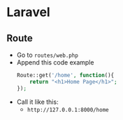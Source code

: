 # Laravel
## Route
- Go to `routes/web.php`
- Append this code example
    ~~~php
    Route::get('/home', function(){
        return "<h1>Home Page</h1>";
    });
    ~~~
- Call it like this:
    - `http://127.0.0.1:8000/home`